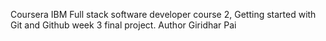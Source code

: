 Coursera IBM Full stack software developer course 2, Getting started with Git and Github week 3 final project.
Author
Giridhar Pai
